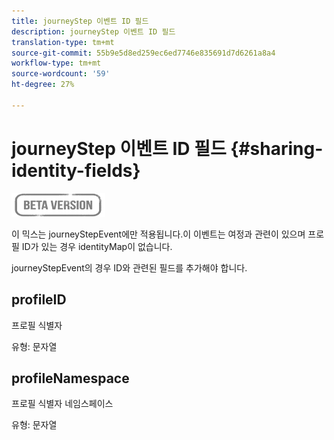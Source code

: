 ```yaml
---
title: journeyStep 이벤트 ID 필드
description: journeyStep 이벤트 ID 필드
translation-type: tm+mt
source-git-commit: 55b9e5d8ed259ec6ed7746e835691d7d6261a8a4
workflow-type: tm+mt
source-wordcount: '59'
ht-degree: 27%

---
```


# journeyStep 이벤트 ID 필드 {#sharing-identity-fields}

![](../assets/do-not-localize/badge.png)

이 믹스는 journeyStepEvent에만 적용됩니다.이 이벤트는 여정과 관련이 있으며 프로필 ID가 있는 경우 identityMap이 없습니다.

journeyStepEvent의 경우 ID와 관련된 필드를 추가해야 합니다.

## profileID

프로필 식별자

유형: 문자열

## profileNamespace

프로필 식별자 네임스페이스

유형: 문자열
